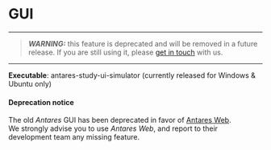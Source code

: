 # GUI

---
> _**WARNING:**_ this feature is deprecated and will be removed in a future release. If you are still using it,
> please [get in touch](https://github.com/AntaresSimulatorTeam/Antares_Simulator/issues) with us.
---

**Executable**: antares-study-ui-simulator (currently released for Windows & Ubuntu only)

#### Deprecation notice
The old *Antares* GUI has been deprecated in favor of [Antares Web](https://github.com/AntaresSimulatorTeam/AntaREST).  
We strongly advise you to use *Antares Web*, and report to their development team any missing feature.
